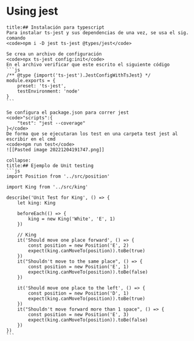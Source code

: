 <i class="time"></i>
<div class="head"><h1>Using jest</h1></div>

````ad-abstract
title:## Instalación para typescript
Para instalar ts-jest y sus dependencias de una vez, se usa el sig. comando
<code>npm i -D jest ts-jest @types/jest</code>

Se crea un archivo de configuración
<code>npx ts-jest config:init</code>
En el archivo verificar que este escrito el siguiente código
```js
/** @type {import('ts-jest').JestConfigWithTsJest} */
module.exports = {
	preset: 'ts-jest',
	testEnvironment: 'node'
}
```

Se configura el package.json para correr jest
<code>"scripts":{
	"test": "jest --coverage"
}</code>
De forma que se ejecutaran los test en una carpeta test jest al escribir en el cmd
<code>npm run test</code>
![[Pasted image 20221204191747.png]]
````
`````ad-example
collapse:
title:## Ejemplo de Unit testing
```js
import Position from '../src/position'

import King from '../src/king'

describe('Unit Test for King', () => {
	let king: King
	
	beforeEach(() => {
		king = new King('White', 'E', 1)
	})

	// King
	it('Should move one place forward', () => {
		const position = new Position('E', 2)
		expect(king.canMoveTo(position)).toBe(true)
	})
	it("Shouldn't move to the same place", () => {
		const position = new Position('E', 1)
		expect(king.canMoveTo(position)).toBe(false)
	})

	it('Should move one place to the left', () => {
		const position = new Position('D', 1)
		expect(king.canMoveTo(position)).toBe(true)
	})
	it("Shouldn't move forward more than 1 space", () => {
		const position = new Position('E', 3)
		expect(king.canMoveTo(position)).toBe(false)
	})
})
```
`````
